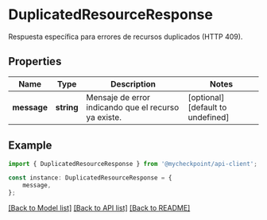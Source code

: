 # DuplicatedResourceResponse

Respuesta específica para errores de recursos duplicados (HTTP 409).

## Properties

Name | Type | Description | Notes
------------ | ------------- | ------------- | -------------
**message** | **string** | Mensaje de error indicando que el recurso ya existe. | [optional] [default to undefined]

## Example

```typescript
import { DuplicatedResourceResponse } from '@mycheckpoint/api-client';

const instance: DuplicatedResourceResponse = {
    message,
};
```

[[Back to Model list]](../README.md#documentation-for-models) [[Back to API list]](../README.md#documentation-for-api-endpoints) [[Back to README]](../README.md)

